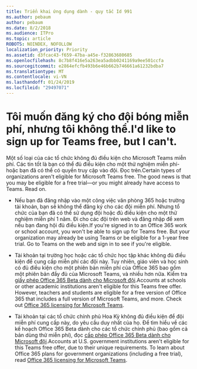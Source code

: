 ```yaml
---
title: Triển khai ứng dụng dành - quy tắc Id 991
ms.author: pebaum
author: pebaum
ms.date: 8/2/2018
ms.audience: ITPro
ms.topic: article
ROBOTS: NOINDEX, NOFOLLOW
localization_priority: Priority
ms.assetid: d3fcac43-f659-47ba-a45e-f32863680685
ms.openlocfilehash: 8c7b8f416e5a263ea5adbb0241169a9ee501ccfa
ms.sourcegitcommit: e2864efcfb493b6e46b662b746661a61232bdba7
ms.translationtype: MT
ms.contentlocale: vi-VN
ms.lasthandoff: 01/24/2019
ms.locfileid: "29497071"
---
```

# <a name="id-like-to-sign-up-for-teams-free-but-i-cant"></a><span data-ttu-id="53bac-102">Tôi muốn đăng ký cho đội bóng miễn phí, nhưng tôi không thể.</span><span class="sxs-lookup"><span data-stu-id="53bac-102">I'd like to sign up for Teams free, but I can't.</span></span>

<span data-ttu-id="53bac-p101">Một số loại của các tổ chức không đủ điều kiện cho Microsoft Teams miễn phí. Các tin tốt là bạn có thể đủ điều kiện cho một thử nghiệm miễn phí- hoặc bạn đã có thể có quyền truy cập vào đội. Đọc trên.</span><span class="sxs-lookup"><span data-stu-id="53bac-p101">Certain types of organizations aren't eligible for Microsoft Teams free. The good news is that you may be eligible for a free trial—or you might already have access to Teams. Read on.</span></span>
  
- <span data-ttu-id="53bac-p102">Nếu bạn đã đăng nhập vào một công việc văn phòng 365 hoặc trường tài khoản, bạn sẽ không thể đăng ký cho các đội miễn phí. Nhưng tổ chức của bạn đã có thể sử dụng đội hoặc đủ điều kiện cho một thử nghiệm miễn phí 1 năm. Đi cho các đội trên web và đăng nhập để xem nếu bạn đang hội đủ điều kiện.</span><span class="sxs-lookup"><span data-stu-id="53bac-p102">If you're signed in to an Office 365 work or school account, you won't be able to sign up for Teams free. But your organization may already be using Teams or be eligible for a 1-year free trial. Go to Teams on the web and sign in to see if you're eligible.</span></span>
    
- <span data-ttu-id="53bac-p103">Tài khoản tại trường học hoặc các tổ chức học tập khác không đủ điều kiện để cung cấp miễn phí các đội này. Tuy nhiên, giáo viên và học sinh có đủ điều kiện cho một phiên bản miễn phí của Office 365 bao gồm một phiên bản đầy đủ của Microsoft Teams, và nhiều hơn nữa. Kiểm tra [giấy phép Office 365 Beta dành cho Microsoft đội](https://docs.microsoft.com/microsoftteams/office-365-licensing).</span><span class="sxs-lookup"><span data-stu-id="53bac-p103">Accounts at schools or other academic institutions aren't eligible for this Teams free offer. However, teachers and students are eligible for a free version of Office 365 that includes a full version of Microsoft Teams, and more. Check out [Office 365 licensing for Microsoft Teams](https://docs.microsoft.com/microsoftteams/office-365-licensing).</span></span>
    
- <span data-ttu-id="53bac-p104">Tài khoản tại các tổ chức chính phủ Hoa Kỳ không đủ điều kiện để đội miễn phí cung cấp này, do yêu cầu duy nhất của họ. Để tìm hiểu về các kế hoạch Office 365 Beta dành cho các tổ chức chính phủ (bao gồm cả bản dùng thử miễn phí), đọc [cấp phép Office 365 Beta dành cho Microsoft đội](https://docs.microsoft.com/microsoftteams/office-365-licensing).</span><span class="sxs-lookup"><span data-stu-id="53bac-p104">Accounts at U.S. government institutions aren't eligible for this Teams free offer, due to their unique requirements. To learn about Office 365 plans for government organizations (including a free trial), read [Office 365 licensing for Microsoft Teams](https://docs.microsoft.com/microsoftteams/office-365-licensing).</span></span>
    

